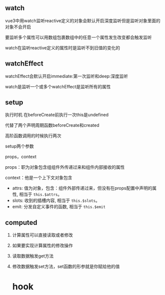 ## watch

vue3中用watch监听reactive定义的对象会默认开启深度监听但是监听对象里面的对象不会开启

要监听多个属性可以用数组包裹数组中的任意一个属性发生改变都会触发监听

watch在监听reactive定义的属性时是监听不到旧值的变化的



## watchEffect

watchEffect会默认开启immediate:第一次监听和deep:深度监听

watch是监听一个或多个watchEffect是监听所有的属性



## setup

执行时机 在beforeCreate前执行一次this是undefined

代替了两个声明周期函数beforeCreate和created

高阶函数调用的时候执行两次

setup两个参数

props，context

props：职为对象包含组组件外传递过来和组件内部接收的属性

context：他是一个上下文对象包含

- attrs: 值为对象，包含：组件外部传递过来，但没有在props配置中声明的属性, 相当于 ```this.$attrs```。
- slots: 收到的插槽内容, 相当于 ```this.$slots```。
- emit: 分发自定义事件的函数, 相当于 ```this.$emit```



## computed



1. 计算属性可以直接读取或者修改

2. 如果要实现计算属性的修改操作

3. 读取数据触发get方法

4. 修改数据触发set方法，set函数的形参就是你赋给他的值

   # hook